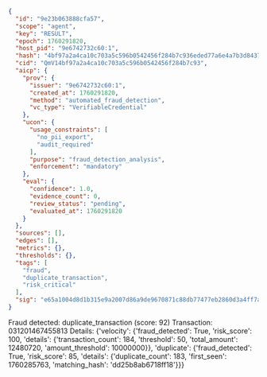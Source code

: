```json
{
  "id": "9e23b063888cfa57",
  "scope": "agent",
  "key": "RESULT",
  "epoch": 1760291820,
  "host_pid": "9e6742732c60:1",
  "hash": "4bf97a2a4ca10c703a5c596b0542456f284b7c936eded77a6e4a7b3d8437f472",
  "cid": "QmV14bf97a2a4ca10c703a5c596b0542456f284b7c93",
  "aicp": {
    "prov": {
      "issuer": "9e6742732c60:1",
      "created_at": 1760291820,
      "method": "automated_fraud_detection",
      "vc_type": "VerifiableCredential"
    },
    "ucon": {
      "usage_constraints": [
        "no_pii_export",
        "audit_required"
      ],
      "purpose": "fraud_detection_analysis",
      "enforcement": "mandatory"
    },
    "eval": {
      "confidence": 1.0,
      "evidence_count": 0,
      "review_status": "pending",
      "evaluated_at": 1760291820
    }
  },
  "sources": [],
  "edges": [],
  "metrics": {},
  "thresholds": {},
  "tags": [
    "fraud",
    "duplicate_transaction",
    "risk_critical"
  ],
  "sig": "e65a1004d8d1b315e9a2007d86a9de9670871c88db77477eb2860d3a4ff7a9bd"
}
```

Fraud detected: duplicate_transaction (score: 92)
Transaction: 031201467455813
Details: {'velocity': {'fraud_detected': True, 'risk_score': 100, 'details': {'transaction_count': 184, 'threshold': 50, 'total_amount': 12480720, 'amount_threshold': 10000000}}, 'duplicate': {'fraud_detected': True, 'risk_score': 85, 'details': {'duplicate_count': 183, 'first_seen': 1760285763, 'matching_hash': 'dd25b8ab6718ff18'}}}